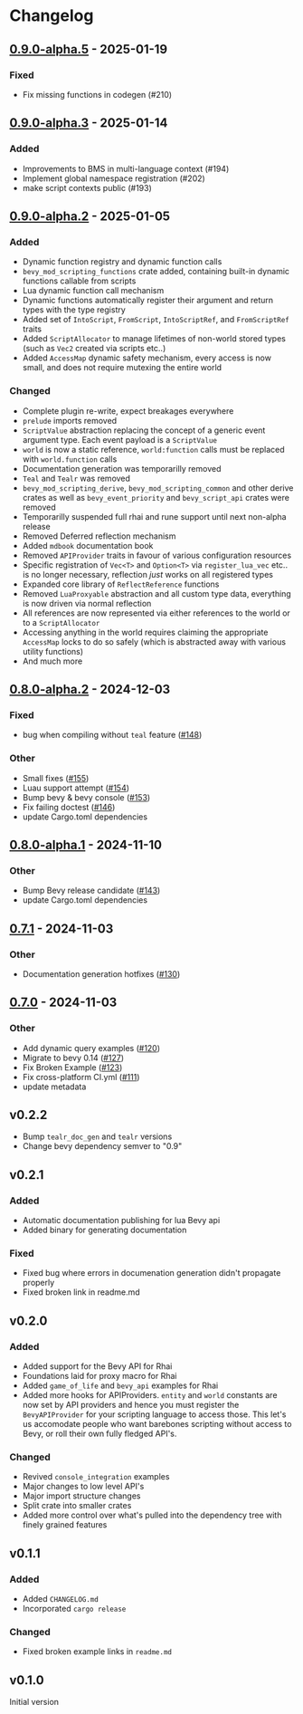 # Changelog

## [0.9.0-alpha.5](https://github.com/makspll/bevy_mod_scripting/compare/v0.9.0-alpha.4...v0.9.0-alpha.5) - 2025-01-19

### Fixed

- Fix missing functions in codegen (#210)

## [0.9.0-alpha.3](https://github.com/makspll/bevy_mod_scripting/compare/v0.9.0-alpha.2...v0.9.0-alpha.3) - 2025-01-14

### Added

- Improvements to BMS in multi-language context (#194)
- Implement global namespace registration (#202)
- make script contexts public (#193)

## [0.9.0-alpha.2](https://github.com/makspll/bevy_mod_scripting/compare/v0.9.0-alpha.1...v0.9.0-alpha.2) - 2025-01-05

### Added

- Dynamic function registry and dynamic function calls
- `bevy_mod_scripting_functions` crate added, containing built-in dynamic functions callable from scripts
- Lua dynamic function call mechanism
- Dynamic functions automatically register their argument and return types with the type registry
- Added set of `IntoScript`, `FromScript`, `IntoScriptRef`, and `FromScriptRef` traits 
- Added `ScriptAllocator` to manage lifetimes of non-world stored types (such as `Vec2` created via scripts etc..)
- Added `AccessMap` dynamic safety mechanism, every access is now small, and does not require mutexing the entire world

### Changed
- Complete plugin re-write, expect breakages everywhere
- `prelude` imports removed
- `ScriptValue` abstraction replacing the concept of a generic event argument type. Each event payload is a `ScriptValue`
- `world` is now a static reference, `world:function` calls must be replaced with `world.function` calls
- Documentation generation was temporarilly removed
- `Teal` and `Tealr` was removed
- `bevy_mod_scripting_derive`, `bevy_mod_scripting_common` and other derive crates as well as `bevy_event_priority` and `bevy_script_api` crates were removed
- Temporarilly suspended full rhai and rune support until next non-alpha release
- Removed Deferred reflection mechanism
- Added `mdbook` documentation book
- Removed `APIProvider` traits in favour of various configuration resources
- Specific registration of `Vec<T>` and `Option<T>` via `register_lua_vec` etc.. is no longer necessary, reflection *just* works on all registered types
- Expanded core library of `ReflectReference` functions
- Removed `LuaProxyable` abstraction and all custom type data, everything is now driven via normal reflection
- All references are now represented via either references to the world or to a `ScriptAllocator`
- Accessing anything in the world requires claiming the appropriate `AccessMap` locks to do so safely (which is abstracted away with various utility functions)
- And much more

## [0.8.0-alpha.2](https://github.com/makspll/bevy_mod_scripting/compare/v0.8.0-alpha.1...v0.8.0-alpha.2) - 2024-12-03

### Fixed

- bug when compiling without `teal` feature ([#148](https://github.com/makspll/bevy_mod_scripting/pull/148))

### Other

- Small fixes ([#155](https://github.com/makspll/bevy_mod_scripting/pull/155))
- Luau support attempt ([#154](https://github.com/makspll/bevy_mod_scripting/pull/154))
- Bump bevy & bevy console ([#153](https://github.com/makspll/bevy_mod_scripting/pull/153))
- Fix failing doctest ([#146](https://github.com/makspll/bevy_mod_scripting/pull/146))
- update Cargo.toml dependencies

## [0.8.0-alpha.1](https://github.com/makspll/bevy_mod_scripting/compare/v0.8.0-alpha.0...v0.8.0-alpha.1) - 2024-11-10

### Other

- Bump Bevy release candidate ([#143](https://github.com/makspll/bevy_mod_scripting/pull/143))
- update Cargo.toml dependencies

## [0.7.1](https://github.com/makspll/bevy_mod_scripting/compare/bevy_mod_scripting-v0.7.0...bevy_mod_scripting-v0.7.1) - 2024-11-03

### Other

- Documentation generation hotfixes ([#130](https://github.com/makspll/bevy_mod_scripting/pull/130))

## [0.7.0](https://github.com/makspll/bevy_mod_scripting/compare/bevy_mod_scripting-v0.6.0...bevy_mod_scripting-v0.7.0) - 2024-11-03

### Other

- Add dynamic query examples ([#120](https://github.com/makspll/bevy_mod_scripting/pull/120))
- Migrate to bevy 0.14 ([#127](https://github.com/makspll/bevy_mod_scripting/pull/127))
- Fix Broken Example ([#123](https://github.com/makspll/bevy_mod_scripting/pull/123))
- Fix cross-platform CI.yml ([#111](https://github.com/makspll/bevy_mod_scripting/pull/111))
- update metadata

## v0.2.2
- Bump `tealr_doc_gen` and `tealr` versions
- Change bevy dependency semver to "0.9"
## v0.2.1
### Added
- Automatic documentation publishing for lua Bevy api 
- Added binary for generating documentation
### Fixed
- Fixed bug where errors in documenation generation didn't propagate properly
- Fixed broken link in readme.md

## v0.2.0
### Added
- Added support for the Bevy API for Rhai
- Foundations laid for proxy macro for Rhai
- Added `game_of_life` and `bevy_api` examples for Rhai
- Added more hooks for APIProviders. `entity` and `world` constants are now set by API providers and hence you must register the `BevyAPIProvider` for your scripting language to access those. This let's us accomodate people who want barebones scripting without access to Bevy, or roll their own fully fledged API's.
### Changed
- Revived `console_integration` examples
- Major changes to low level API's
- Major import structure changes
- Split crate into smaller crates
- Added more control over what's pulled into the dependency tree with finely grained features

## v0.1.1
### Added 
- Added `CHANGELOG.md`
- Incorporated `cargo release`
### Changed
- Fixed broken example links in `readme.md`

## v0.1.0
Initial version
